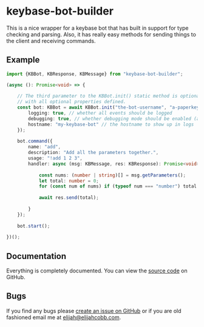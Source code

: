 # keybase-bot-builder
This is a nice wrapper for a keybase bot that has built in support for type checking and parsing. Also, it has really
easy methods for sending things to the client and receiving commands.

## Example
```typescript
import {KBBot, KBResponse, KBMessage} from "keybase-bot-builder";

(async (): Promise<void> => {
	
    // The third parameter to the KBBot.init() static method is optional but is shown below
    // with all optional properties defined.
	const bot: KBBot = await KBBot.init("the-bot-username", "a-paperkey-for-the-bot", {
        logging: true, // whether all events should be logged
        debugging: true, // whether debugging mode should be enabled (allows extra commands)
        hostname: "my-keybase-bot" // the hostname to show up in logs
    });
	
	bot.command({
		name: "add",
		description: "Add all the parameters together.",
		usage: "!add 1 2 3",
		handler: async (msg: KBMessage, res: KBResponse): Promise<void> => {
			
			const nums: (number | string)[] = msg.getParameters();
			let total: number = 0;
			for (const num of nums) if (typeof num === "number") total += num;
			
			await res.send(total);
			
		}
	});
	
	bot.start();
	
})();
```

## Documentation
Everything is completely documented. You can view the
[source code](https://github.com/elijahjcobb/keybase-bot-builder/tree/master/ts) on GitHub.

## Bugs
If you find any bugs please [create an issue on GitHub](https://github.com/elijahjcobb/keybase-bot-builder/issues) or
if you are old fashioned email me at [elijah@elijahcobb.com](mailto:elijah@elijahcobb.com).